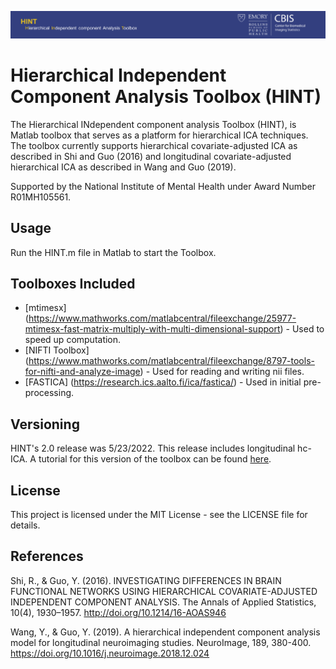 ![alt text](gui/gui_images/cbisBanner.png "CBIS")

# Hierarchical Independent Component Analysis Toolbox (HINT)

The Hierarchical INdependent component analysis Toolbox (HINT), is Matlab toolbox that serves as a platform for hierarchical ICA techniques. The toolbox currently supports hierarchical covariate-adjusted ICA as described in Shi and Guo (2016) and longitudinal covariate-adjusted hierarchical ICA as described in Wang and Guo (2019). 

Supported by the National Institute of Mental Health under Award Number R01MH105561. 

## Usage

Run the HINT.m file in Matlab to start the Toolbox.

## Toolboxes Included

* [mtimesx] (https://www.mathworks.com/matlabcentral/fileexchange/25977-mtimesx-fast-matrix-multiply-with-multi-dimensional-support) - Used to speed up computation.
* [NIFTI Toolbox] (https://www.mathworks.com/matlabcentral/fileexchange/8797-tools-for-nifti-and-analyze-image) - Used for reading and writing nii files.
* [FASTICA] (https://research.ics.aalto.fi/ica/fastica/) - Used in initial pre-processing.

## Versioning

HINT's 2.0 release was 5/23/2022. This release includes longitudinal hc-ICA. A tutorial for this version of the toolbox can be found [here](https://www.youtube.com/watch?v=lacy1bnKTYA).

## License

This project is licensed under the MIT License - see the LICENSE file for details.

## References

Shi, R., & Guo, Y. (2016). INVESTIGATING DIFFERENCES IN BRAIN FUNCTIONAL NETWORKS USING HIERARCHICAL COVARIATE-ADJUSTED INDEPENDENT COMPONENT ANALYSIS. The Annals of Applied Statistics, 10(4), 1930–1957. http://doi.org/10.1214/16-AOAS946

Wang, Y., & Guo, Y. (2019). A hierarchical independent component analysis model for longitudinal neuroimaging studies. NeuroImage, 189, 380-400. https://doi.org/10.1016/j.neuroimage.2018.12.024

